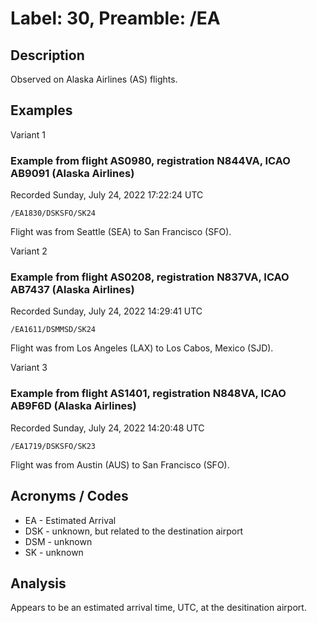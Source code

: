 # Label: 30, Preamble: /EA

## Description

Observed on Alaska Airlines (AS) flights.

## Examples

Variant 1

### Example from flight AS0980, registration N844VA, ICAO AB9091 (Alaska Airlines)
Recorded Sunday, July 24, 2022 17:22:24 UTC

```
/EA1830/DSKSFO/SK24
```

Flight was from Seattle (SEA) to San Francisco (SFO).

Variant 2

### Example from flight AS0208, registration N837VA, ICAO AB7437 (Alaska Airlines)
Recorded Sunday, July 24, 2022 14:29:41 UTC

```
/EA1611/DSMMSD/SK24
```

Flight was from Los Angeles (LAX) to Los Cabos, Mexico (SJD).

Variant 3

### Example from flight AS1401, registration N848VA, ICAO AB9F6D (Alaska Airlines)
Recorded Sunday, July 24, 2022 14:20:48 UTC

```
/EA1719/DSKSFO/SK23
```

Flight was from Austin (AUS) to San Francisco (SFO).


## Acronyms / Codes

- EA - Estimated Arrival
- DSK - unknown, but related to the destination airport
- DSM - unknown
- SK - unknown

## Analysis

Appears to be an estimated arrival time, UTC, at the desitination airport.
